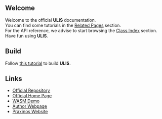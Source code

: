 ## Welcome
Welcome to the official **ULIS** documentation.  
You can find some tutorials in the [Related Pages](pages.html) section.  
For the API reference, we advise to start browsing the [Class Index](classes.html) section.  
Have fun using **ULIS**.

## Build
Follow [this tutorial](md_documentation_manual__build_from_source.html) to build **ULIS**.

## Links
- [Official Repository](https://github.com/Praxinos/ULIS)  
- [Official Home Page](https://praxinos.coop/ulis)  
- [WASM Demo](https://praxinos.coop/ULIS/demo/blend/)  
- [Author Webpage](http://clementberthaud.com/)  
- [Praxinos Website](https://praxinos.coop/)  